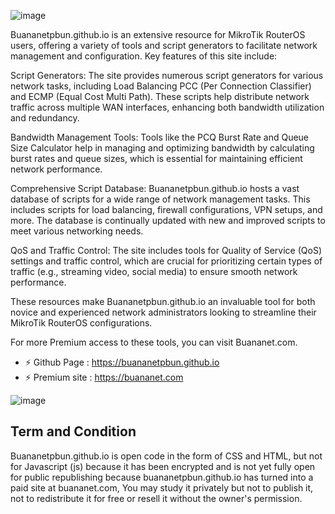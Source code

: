 ![image](https://user-images.githubusercontent.com/42666125/202864286-43913603-5fae-4532-a329-36f26c547c5a.png)

Buananetpbun.github.io is an extensive resource for MikroTik RouterOS users, offering a variety of tools and script generators to facilitate network management and configuration. Key features of this site include:

Script Generators: The site provides numerous script generators for various network tasks, including Load Balancing PCC (Per Connection Classifier) and ECMP (Equal Cost Multi Path). These scripts help distribute network traffic across multiple WAN interfaces, enhancing both bandwidth utilization and redundancy​​.

Bandwidth Management Tools: Tools like the PCQ Burst Rate and Queue Size Calculator help in managing and optimizing bandwidth by calculating burst rates and queue sizes, which is essential for maintaining efficient network performance​.

Comprehensive Script Database: Buananetpbun.github.io hosts a vast database of scripts for a wide range of network management tasks. This includes scripts for load balancing, firewall configurations, VPN setups, and more. The database is continually updated with new and improved scripts to meet various networking needs​​.

QoS and Traffic Control: The site includes tools for Quality of Service (QoS) settings and traffic control, which are crucial for prioritizing certain types of traffic (e.g., streaming video, social media) to ensure smooth network performance​​.

These resources make Buananetpbun.github.io an invaluable tool for both novice and experienced network administrators looking to streamline their MikroTik RouterOS configurations.

For more Premium access to these tools, you can visit Buananet.com.
- ⚡ Github Page : https://buananetpbun.github.io
- ⚡ Premium site : https://buananet.com

![image](https://github.com/buananetpbun/buananetpbun.github.io/assets/42666125/e14ac5c1-4438-4766-808b-9de42218ee81)

## <b>Term and Condition</b><br>
Buananetpbun.github.io is open code in the form of CSS and HTML, but not for Javascript (js) because it has been encrypted and is not yet fully open for public republishing because buananetpbun.github.io has turned into a paid site at buananet.com, You may study it privately but not to publish it, not to redistribute it for free or resell it without the owner's permission.


